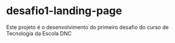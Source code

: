 # desafio1-landing-page
Este projeto é o desenvolvimento do primeiro desafio do curso de Tecnologia da Escola DNC
